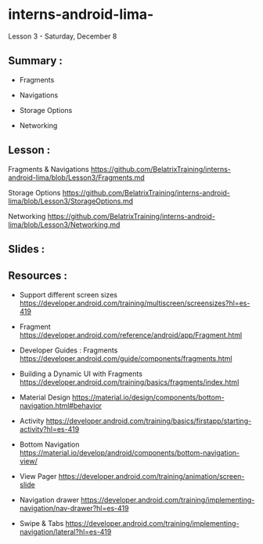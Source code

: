 # interns-android-lima-
Lesson 3 - Saturday, December 8

## Summary :

- Fragments

- Navigations

- Storage Options

- Networking

## Lesson :

Fragments & Navigations https://github.com/BelatrixTraining/interns-android-lima/blob/Lesson3/Fragments.md

Storage Options https://github.com/BelatrixTraining/interns-android-lima/blob/Lesson3/StorageOptions.md

Networking https://github.com/BelatrixTraining/interns-android-lima/blob/Lesson3/Networking.md

## Slides :


## Resources :

- Support different screen sizes  https://developer.android.com/training/multiscreen/screensizes?hl=es-419

- Fragment https://developer.android.com/reference/android/app/Fragment.html

- Developer Guides : Fragments https://developer.android.com/guide/components/fragments.html

- Building a Dynamic UI with Fragments https://developer.android.com/training/basics/fragments/index.html

- Material Design https://material.io/design/components/bottom-navigation.html#behavior

- Activity https://developer.android.com/training/basics/firstapp/starting-activity?hl=es-419

- Bottom Navigation https://material.io/develop/android/components/bottom-navigation-view/

- View Pager https://developer.android.com/training/animation/screen-slide

- Navigation drawer https://developer.android.com/training/implementing-navigation/nav-drawer?hl=es-419

- Swipe & Tabs https://developer.android.com/training/implementing-navigation/lateral?hl=es-419
